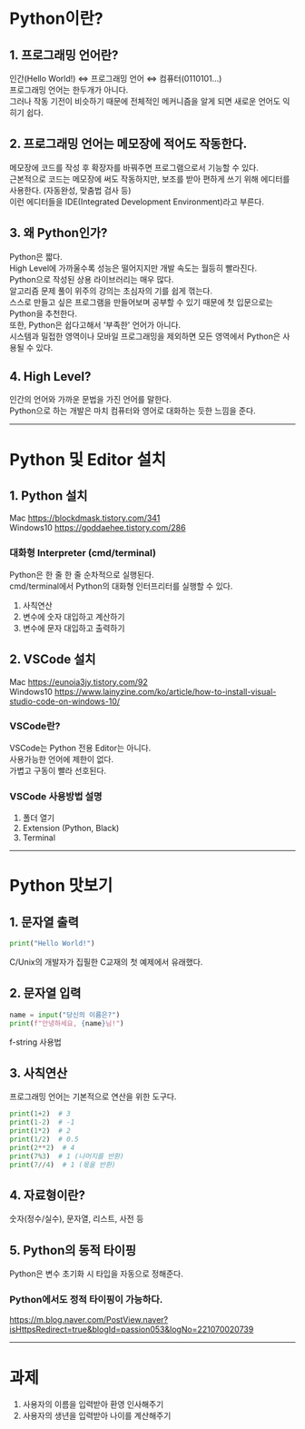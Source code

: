 # Python이란?

## 1. 프로그래밍 언어란?
인간(Hello World!) ⇔ 프로그래밍 언어 ⇔ 컴퓨터(0110101...)   
프로그래밍 언어는 한두개가 아니다.   
그러나 작동 기전이 비슷하기 때문에 전체적인 메커니즘을 알게 되면 새로운 언어도 익히기 쉽다.

## 2. 프로그래밍 언어는 메모장에 적어도 작동한다.
메모장에 코드를 작성 후 확장자를 바꿔주면 프로그램으로서 기능할 수 있다.   
근본적으로 코드는 메모장에 써도 작동하지만, 보조를 받아 편하게 쓰기 위해 에디터를 사용한다. (자동완성, 맞춤법 검사 등)   
이런 에디터들을 IDE(Integrated Development Environment)라고 부른다.

## 3. 왜 Python인가?
Python은 짧다.   
High Level에 가까울수록 성능은 떨어지지만 개발 속도는 월등히 빨라진다.   
Python으로 작성된 상용 라이브러리는 매우 많다.   
알고리즘 문제 풀이 위주의 강의는 초심자의 기를 쉽게 꺾는다.   
스스로 만들고 싶은 프로그램을 만들어보며 공부할 수 있기 때문에 첫 입문으로는 Python을 추천한다.   
또한, Python은 쉽다고해서 '부족한' 언어가 아니다.   
시스템과 밀접한 영역이나 모바일 프로그래밍을 제외하면 모든 영역에서 Python은 사용될 수 있다.   

## 4. High Level?
인간의 언어와 가까운 문법을 가진 언어를 말한다.   
Python으로 하는 개발은 마치 컴퓨터와 영어로 대화하는 듯한 느낌을 준다.   

---

# Python 및 Editor 설치

## 1. Python 설치
Mac https://blockdmask.tistory.com/341   
Windows10 https://goddaehee.tistory.com/286   
### 대화형 Interpreter (cmd/terminal)
Python은 한 줄 한 줄 순차적으로 실행된다.   
cmd/terminal에서 Python의 대화형 인터프리터를 실행할 수 있다. 
1. 사칙연산
2. 변수에 숫자 대입하고 계산하기
3. 변수에 문자 대입하고 출력하기

## 2. VSCode 설치
Mac https://eunoia3jy.tistory.com/92   
Windows10 https://www.lainyzine.com/ko/article/how-to-install-visual-studio-code-on-windows-10/   
### VSCode란?
VSCode는 Python 전용 Editor는 아니다.   
사용가능한 언어에 제한이 없다.   
가볍고 구동이 빨라 선호된다.   
### VSCode 사용방법 설명
1. 폴더 열기   
2. Extension (Python, Black)  
3. Terminal    

---

# Python 맛보기

## 1. 문자열 출력

```python
print("Hello World!")
```

C/Unix의 개발자가 집필한 C교재의 첫 예제에서 유래했다.   

## 2. 문자열 입력

```python
name = input("당신의 이름은?")
print(f"안녕하세요, {name}님!")
```

f-string 사용법   

## 3. 사칙연산
프로그래밍 언어는 기본적으로 연산을 위한 도구다.   

```python
print(1+2)  # 3
print(1-2)  # -1
print(1*2)  # 2
print(1/2)  # 0.5
print(2**2)  # 4
print(7%3)  # 1 (나머지를 반환)
print(7//4)  # 1 (몫을 반환)
```

## 4. 자료형이란?
숫자(정수/실수), 문자열, 리스트, 사전 등   

## 5. Python의 동적 타이핑
Python은 변수 초기화 시 타입을 자동으로 정해준다.   
### Python에서도 정적 타이핑이 가능하다.   
https://m.blog.naver.com/PostView.naver?isHttpsRedirect=true&blogId=passion053&logNo=221070020739

---

# 과제

1. 사용자의 이름을 입력받아 환영 인사해주기
2. 사용자의 생년을 입력받아 나이를 계산해주기
